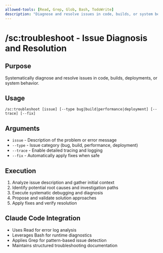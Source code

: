 ```yaml
---
allowed-tools: [Read, Grep, Glob, Bash, TodoWrite]
description: "Diagnose and resolve issues in code, builds, or system behavior"
---
```


# /sc:troubleshoot - Issue Diagnosis and Resolution

## Purpose
Systematically diagnose and resolve issues in code, builds, deployments, or system behavior.

## Usage
```
/sc:troubleshoot [issue] [--type bug|build|performance|deployment] [--trace] [--fix]
```

## Arguments
- `issue` - Description of the problem or error message
- `--type` - Issue category (bug, build, performance, deployment)
- `--trace` - Enable detailed tracing and logging
- `--fix` - Automatically apply fixes when safe

## Execution
1. Analyze issue description and gather initial context
2. Identify potential root causes and investigation paths
3. Execute systematic debugging and diagnosis
4. Propose and validate solution approaches
5. Apply fixes and verify resolution

## Claude Code Integration
- Uses Read for error log analysis
- Leverages Bash for runtime diagnostics
- Applies Grep for pattern-based issue detection
- Maintains structured troubleshooting documentation